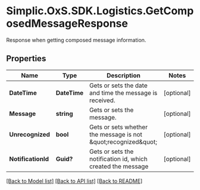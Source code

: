 # Simplic.OxS.SDK.Logistics.GetComposedMessageResponse
Response when getting composed message information.

## Properties

Name | Type | Description | Notes
------------ | ------------- | ------------- | -------------
**DateTime** | **DateTime** | Gets or sets the date and time the message is received. | [optional] 
**Message** | **string** | Gets or sets the message. | [optional] 
**Unrecognized** | **bool** | Gets or sets whether the message is not \&quot;recognized\&quot; | [optional] 
**NotificationId** | **Guid?** | Gets or sets the notification id, which created the message | [optional] 

[[Back to Model list]](../README.md#documentation-for-models) [[Back to API list]](../README.md#documentation-for-api-endpoints) [[Back to README]](../README.md)

